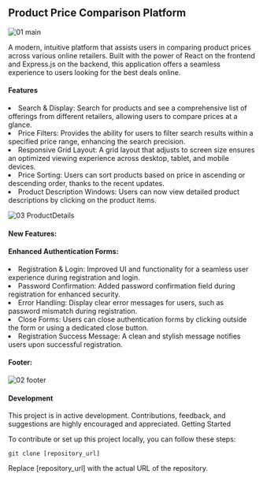 ## Product Price Comparison Platform

![01 main](https://github.com/Wajola55/react-price-comparison-app/assets/118658753/fcfc1427-4bcc-45be-afe0-220edf1aaf73)


A modern, intuitive platform that assists users in comparing product prices across various online retailers. Built with the power of React on the frontend and Express.js on the backend, this application offers a seamless experience to users looking for the best deals online.


#### Features

<li>Search & Display: Search for products and see a comprehensive list of offerings from different retailers, allowing users to compare prices at a glance.

<li>Price Filters: Provides the ability for users to filter search results within a specified price range, enhancing the search precision.

<li>Responsive Grid Layout: A grid layout that adjusts to screen size ensures an optimized viewing experience across desktop, tablet, and mobile devices.

<li>Price Sorting: Users can sort products based on price in ascending or descending order, thanks to the recent updates.

<li>Product Description Windows: Users can now view detailed product descriptions by clicking on the product items.

![03 ProductDetails](https://github.com/Wajola55/react-price-comparison-app/assets/118658753/6d9567f5-044a-4c89-b465-c708b43eb7bb)

#### New Features:

#### Enhanced Authentication Forms:

<li>Registration & Login: Improved UI and functionality for a seamless user experience during registration and login.
<li>Password Confirmation: Added password confirmation field during registration for enhanced security.
<li>Error Handling: Display clear error messages for users, such as password mismatch during registration.
<li>Close Forms: Users can close authentication forms by clicking outside the form or using a dedicated close button.
<li>Registration Success Message: A clean and stylish message notifies users upon successful registration.

#### Footer:

![02 footer](https://github.com/Wajola55/react-price-comparison-app/assets/118658753/265fcfc3-f67c-4d07-9dd1-ec284971fa31)

#### Development

This project is in active development. Contributions, feedback, and suggestions are highly encouraged and appreciated.
Getting Started

To contribute or set up this project locally, you can follow these steps:


<code>git clone [repository_url]</code>

Replace [repository_url] with the actual URL of the repository.
